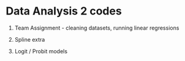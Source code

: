 # Data Analysis 2 codes

1. Team Assignment - cleaning datasets, running linear regressions

2. Spline extra

3. Logit / Probit models
